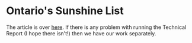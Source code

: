 # Ontario's Sunshine List
The article is over [here](https://github.com/sunshinesquad/sunshine-report/blob/master/Blog%20Post/The%20Sunshine%20LIst.md). If there is any problem with running the Technical Report (I hope there isn't!) then we have our work separately.